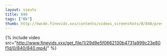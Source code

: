 ```yaml
--- 
layout: sieutv
title: 840
tags: ["0k"]
thumb: http://hwcdn.finevids.xxx/contents/videos_screenshots/0/840/preview.mp4.jpg
---
```

{% include video src="http://www.finevids.xxx/get_file/1/29d9e5f0662130b4731a999c23e80f1d/0/840/840.mp4/" %} 
